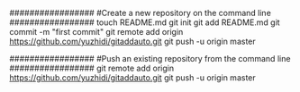 #################
#Create a new repository on the command line
#################
touch README.md
git init
git add README.md
git commit -m "first commit"
git remote add origin https://github.com/yuzhidi/gitaddauto.git
git push -u origin master

#################
#Push an existing repository from the command line
#################
git remote add origin https://github.com/yuzhidi/gitaddauto.git
git push -u origin master
